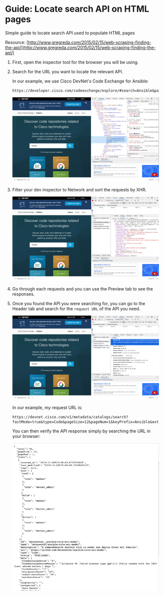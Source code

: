 # Guide: Locate search API on HTML pages

Simple guide to locate search API used to populate HTML pages

Resource: [http://www.gregreda.com/2015/02/15/web-scraping-finding-the-api/](http://www.gregreda.com/2015/02/15/web-scraping-finding-the-api/)

1. First, open the inspector tool for the browser you will be using.

2. Search for the URL you want to locate the relevant API.

    In our example, we use Cisco DevNet's Code Exchange for Ansible:

    ```
    https://developer.cisco.com/codeexchange/explore/#search=Ansible&page=1
    ```

    ![Image 1](https://github.com/angelavuong/webscraping_101/blob/master/images/webscraping-1.png)

3. Filter your dev inspector to Network and sort the requests by XHR.

    ![Image 2](https://github.com/angelavuong/webscraping_101/blob/master/images/webscraping-2.png)

4. Go through each requests and you can use the Preview tab to see the responses.

5. Once you found the API you were searching for, you can go to the Header tab and search for the ```request URL``` of the API you need.

    ![Image 3](https://github.com/angelavuong/webscraping_101/blob/master/images/webscraping-3.png)

    In our example, my request URL is:
    ```
    https://devnet.cisco.com/v1/metadata/catalogs/search?fastMode=true&type=Code&pageSize=12&pageNum=1&keyPrefix=Ansible&extended=true
    ```

    You can then verify the API response simply by searching the URL in your browser:

    ![Image 4](https://github.com/angelavuong/webscraping_101/blob/master/images/webscraping-4.png)
